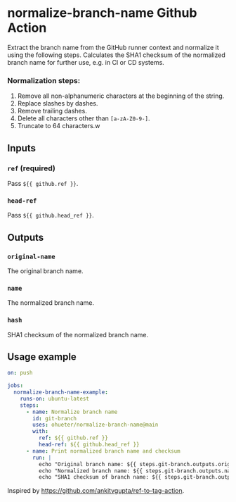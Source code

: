 # normalize-branch-name Github Action

Extract the branch name from the GitHub runner context and normalize it using the following steps. Calculates the SHA1 checksum of the normalized branch name for further use, e.g. in CI or CD systems.

### Normalization steps:

1. Remove all non-alphanumeric characters at the beginning of the string.
2. Replace slashes by dashes.
3. Remove trailing dashes.
4. Delete all characters other than `[a-zA-Z0-9-]`.
5. Truncate to 64 characters.w

## Inputs

### `ref` **(required)**

Pass `${{ github.ref }}`.

### `head-ref`

Pass `${{ github.head_ref }}`.

## Outputs

### `original-name`

The original branch name.

### `name`

The normalized branch name.

### `hash`

SHA1 checksum of the normalized branch name.

## Usage example

```yml
on: push

jobs:
  normalize-branch-name-example:
    runs-on: ubuntu-latest
    steps:
      - name: Normalize branch name
        id: git-branch
        uses: ohueter/normalize-branch-name@main
        with:
          ref: ${{ github.ref }}
          head-ref: ${{ github.head_ref }}
      - name: Print normalized branch name and checksum
        run: |
          echo "Original branch name: ${{ steps.git-branch.outputs.original_name }}"
          echo "Normalized branch name: ${{ steps.git-branch.outputs.name }}"
          echo "SHA1 checksum of branch name: ${{ steps.git-branch.outputs.hash }}"
```

Inspired by https://github.com/ankitvgupta/ref-to-tag-action.
